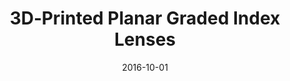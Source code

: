 ---
title: "3D‐Printed Planar Graded Index Lenses"
collection: publications
permalink: /publication/2016-10-3D‐Printed
date: 2016-10-01
venue: 'IET Microwaves, Antennas & Propagation'
paperurl: 'https://ietresearch.onlinelibrary.wiley.com/doi/epdf/10.1049/iet-map.2016.0013'
link: 'https://doi.org/10.1049/iet-map.2016.0013'
citation: 'Shiyu Zhang, Ravi Kumar Arya, Shaileshchandra Pandey, Yiannis Vardaxoglou, Will Whittow, and Raj Mittra. &quot;3D‐printed planar graded index lenses&quot; <i>IET Microwaves, Antennas & Propagation</i> 10, no. 13 (2016): 1411-1419. doi:10.1049/iet-map.2016.0013'
---